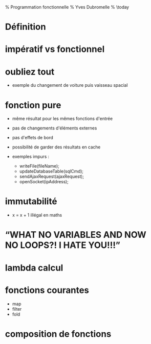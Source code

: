 % Programmation fonctionnelle
% Yves Dubromelle
% \today

# Définition

# impératif vs fonctionnel

# oubliez tout

   * exemple du changement de voiture puis vaisseau spacial

# fonction pure

   * même résultat pour les mêmes fonctions d'entrée
   * pas de changements d'éléments externes
   * pas d'effets de bord
   * possibilité de garder des résultats en cache
   * exemples impurs :

      * writeFile(fileName);
      * updateDatabaseTable(sqlCmd);
      * sendAjaxRequest(ajaxRequest);
      * openSocket(ipAddress);

# immutabilité

   * x = x + 1 illégal en maths

# “WHAT NO VARIABLES AND NOW NO LOOPS?! I HATE YOU!!!”

# lambda calcul

# fonctions courantes

   * map
   * filter
   * fold

# composition de fonctions
